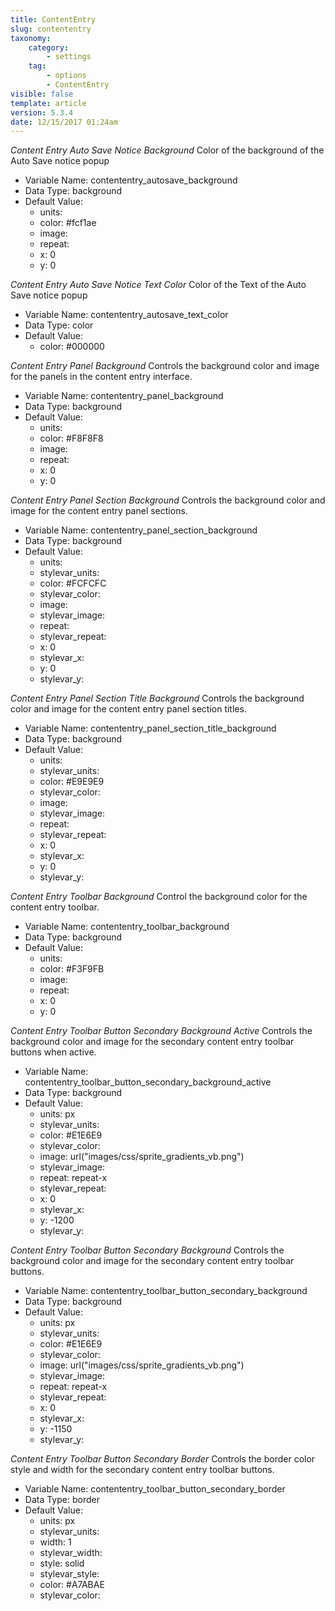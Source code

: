 ```yaml
---
title: ContentEntry
slug: contententry
taxonomy:
    category:
        - settings
    tag:
        - options
        - ContentEntry
visible: false
template: article
version: 5.3.4
date: 12/15/2017 01:24am
---
```


<section class='option'>

*Content Entry Auto Save Notice Background*
Color of the background of the Auto Save notice popup



- Variable Name: contententry_autosave_background
- Data Type: background
- Default Value: 
	- units: 
	- color: #fcf1ae
	- image: 
	- repeat: 
	- x: 0
	- y: 0


</section>
<section class='option'>

*Content Entry Auto Save Notice Text Color*
Color of the Text of the Auto Save notice popup



- Variable Name: contententry_autosave_text_color
- Data Type: color
- Default Value: 
	- color: #000000


</section>
<section class='option'>

*Content Entry Panel Background*
Controls the background color and image for the panels in the content entry interface.



- Variable Name: contententry_panel_background
- Data Type: background
- Default Value: 
	- units: 
	- color: #F8F8F8
	- image: 
	- repeat: 
	- x: 0
	- y: 0


</section>
<section class='option'>

*Content Entry Panel Section Background*
Controls the background color and image for the content entry panel sections.



- Variable Name: contententry_panel_section_background
- Data Type: background
- Default Value: 
	- units: 
	- stylevar_units: 
	- color: #FCFCFC
	- stylevar_color: 
	- image: 
	- stylevar_image: 
	- repeat: 
	- stylevar_repeat: 
	- x: 0
	- stylevar_x: 
	- y: 0
	- stylevar_y: 


</section>
<section class='option'>

*Content Entry Panel Section Title Background*
Controls the background color and image for the content entry panel section titles.



- Variable Name: contententry_panel_section_title_background
- Data Type: background
- Default Value: 
	- units: 
	- stylevar_units: 
	- color: #E9E9E9
	- stylevar_color: 
	- image: 
	- stylevar_image: 
	- repeat: 
	- stylevar_repeat: 
	- x: 0
	- stylevar_x: 
	- y: 0
	- stylevar_y: 


</section>
<section class='option'>

*Content Entry Toolbar Background*
Control the background color for the content entry toolbar.



- Variable Name: contententry_toolbar_background
- Data Type: background
- Default Value: 
	- units: 
	- color: #F3F9FB
	- image: 
	- repeat: 
	- x: 0
	- y: 0


</section>
<section class='option'>

*Content Entry Toolbar Button Secondary Background Active*
Controls the background color and image for the secondary content entry toolbar buttons when active.



- Variable Name: contententry_toolbar_button_secondary_background_active
- Data Type: background
- Default Value: 
	- units: px
	- stylevar_units: 
	- color: #E1E6E9
	- stylevar_color: 
	- image: url("images/css/sprite_gradients_vb.png")
	- stylevar_image: 
	- repeat: repeat-x
	- stylevar_repeat: 
	- x: 0
	- stylevar_x: 
	- y: -1200
	- stylevar_y: 


</section>
<section class='option'>

*Content Entry Toolbar Button Secondary Background*
Controls the background color and image for the secondary content entry toolbar buttons.



- Variable Name: contententry_toolbar_button_secondary_background
- Data Type: background
- Default Value: 
	- units: px
	- stylevar_units: 
	- color: #E1E6E9
	- stylevar_color: 
	- image: url("images/css/sprite_gradients_vb.png")
	- stylevar_image: 
	- repeat: repeat-x
	- stylevar_repeat: 
	- x: 0
	- stylevar_x: 
	- y: -1150
	- stylevar_y: 


</section>
<section class='option'>

*Content Entry Toolbar Button Secondary Border*
Controls the border color style and width for the secondary content entry toolbar buttons.



- Variable Name: contententry_toolbar_button_secondary_border
- Data Type: border
- Default Value: 
	- units: px
	- stylevar_units: 
	- width: 1
	- stylevar_width: 
	- style: solid
	- stylevar_style: 
	- color: #A7ABAE
	- stylevar_color: 


</section>
